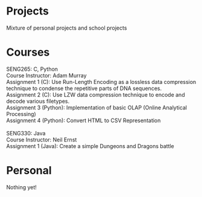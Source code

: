 # Projects
Mixture of personal projects and school projects

# Courses
SENG265: C, Python<br>
Course Instructor: Adam Murray<br>
Assignment 1 (C): Use Run-Length Encoding as a lossless data compression technique to condense the repetitive parts of DNA sequences.<br>
Assignment 2 (C): Use LZW data compression technique to encode and decode various filetypes.<br>
Assignment 3 (Python): Implementation of basic OLAP (Online Analytical Processing)<br>
Assignment 4 (Python): Convert HTML to CSV Representation<br>
<br>
SENG330: Java<br>
Course Instructor: Neil Ernst<br>
Assignment 1 (Java): Create a simple Dungeons and Dragons battle<br>

# Personal
Nothing yet!
